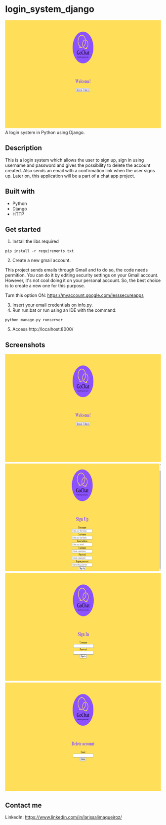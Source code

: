 # login_system_django
<img src="assets/home.png" width="700" height= "350" title="homepage">
A login system in Python using Django.

## Description
This is a login system which allows the user to sign up, sign in using username and password  and gives the possibility to delete the account created. Also sends an email with a confirmation link when the user signs up. Later on, this application will be a part of a chat app project.

## Built with
* Python
* Django
* HTTP

## Get started
1. Install the libs required
```
pip install -r requirements.txt
```
2. Create a new gmail account.

This project sends emails through Gmail and to do so, the code needs permition. You can do it by editing security settings on your Gmail account. However, it's not cool doing it on your personal account. So, the best choice is to create a new one for this purpose.

Turn this option ON: https://myaccount.google.com/lesssecureapps

3. Insert your email credentials on info.py.
4. Run run.bat or run using an IDE with the command:
```
python manage.py runserver
```
5. Access http://localhost:8000/

## Screenshots
<img src="assets/home.png" width="700" height= "350" title="homepage">
<img src="assets/sign up.png" width="700" height= "350" title="signup page">
<img src="assets/sign in.png" width="700" height= "350" title="signin page">
<img src="assets/delete.png" width="700" height= "350" title="delete">

## Contact me
LinkedIn: https://www.linkedin.com/in/larissalimaqueiroz/
